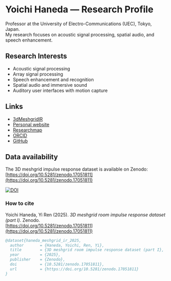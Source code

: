 # Yoichi Haneda — Research Profile

Professor at the University of Electro-Communications (UEC), Tokyo, Japan.  
My research focuses on acoustic signal processing, spatial audio, and speech enhancement.

## Research Interests
- Acoustic signal processing
- Array signal processing
- Speech enhancement and recognition
- Spatial audio and immersive sound
- Auditory user interfaces with motion capture

## Links
- [3dMeshgridIR](https://YH-audio.hithub.io/meshgrid-ir.html)
- [Personal website](https://YH-audio.github.io/)
- [Researchmap](https://researchmap.jp/7000003830)
- [ORCID](https://orcid.org/0000-0001-8477-6575)
- [GitHub](https://github.com/YH-audio)

## Data availability
The 3D meshgrid impulse response dataset is available on Zenodo:  
[https://doi.org/10.5281/zenodo.17051811](https://doi.org/10.5281/zenodo.17051811)

[![DOI](https://zenodo.org/badge/DOI/10.5281/zenodo.17051811.svg)](https://doi.org/10.5281/zenodo.17051811)

### How to cite
Yoichi Haneda, Yi Ren (2025). *3D meshgrid room impulse response dataset (part I)*. Zenodo.  
[https://doi.org/10.5281/zenodo.17051811](https://doi.org/10.5281/zenodo.17051811)

```bibtex
@dataset{haneda_meshgrid_ir_2025,
  author       = {Haneda, Yoichi, Ren, Yi},
  title        = {3D meshgrid room impulse response dataset (part I},
  year         = {2025},
  publisher    = {Zenodo},
  doi          = {10.5281/zenodo.17051811},
  url          = {https://doi.org/10.5281/zenodo.17051811}
}

